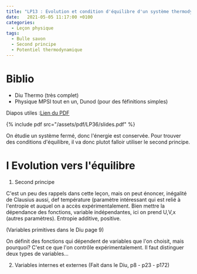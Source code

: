 ```yaml
---
title: "LP13 : Evolution et condition d'équilibre d'un système thermodynamique fermé"
date:   2021-05-05 11:17:00 +0100
categories:
  - Leçon physique
tags:
  - Bulle savon
  - Second principe
  - Potentiel thermodynamique
---
```


# Biblio
- Diu Thermo (très complet)
- Physique MPSI tout en un, Dunod (pour des féfinitions simples)

Diapos utiles :[Lien du PDF](/assets/pdf/LP13/slides.pdf)

{% include pdf src="/assets/pdf/LP36/slides.pdf" %}

On étudie un système fermé, donc l'énergie est conservée. Pour trouver des conditions d'équilibre, il va donc plutot falloir utiliser le second principe.

# I Evolution vers l'équilibre
1) Second principe

C'est un peu des rappels dans cette leçon, mais on peut énoncer, inégalité de Clausius aussi, def température (paramètre intéressant qui est relié à l'entropie
et auquel on a accès expérimentalement. Bien mettre la dépendance des fonctions, variable indépendantes, ici on prend U,V,x (autres paramètres). Entropie additive, positive.

(Variables primitives dans le Diu page 9)

On définit des fonctions qui dépendent de variables que l'on choisit, mais pourquoi? C'est ce que l'on contrôle expérimentalement. Il faut distinguer deux types de variables...

2) Variables internes et externes (Fait dans le Diu, p8 - p23 - p172)


